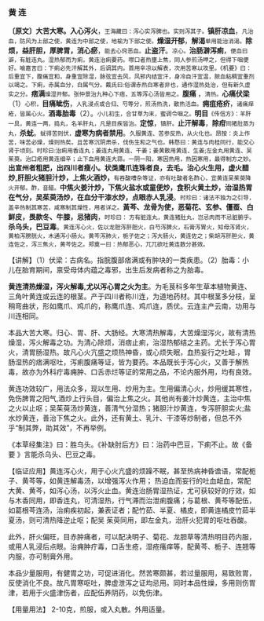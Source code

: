 ### 黄  连

**〔原文〕大苦大寒。入心泻火**，<small>王海藏曰：泻心实泻脾也。实则泻其子。</small>**镇肝凉血**，<small>凡治血，防风为上部之使，黄连为中部之使，地榆为下部之使。</small>**燥湿开郁**，**解渴**<small>单用能治消渴。</small>**除烦，益肝胆，厚脾胃，消心瘀**，<small>能去心窍恶血。</small>**止盗汗**。<small>凉心。</small>**治肠澼泻痢**，<small>便血曰澼，有脏连丸。湿热郁而为痢，黄连治痢要药。噤口者热壅上焦，同人参煎汤呷之，但得下咽便好。喻嘉言曰：下痢必先汗解其外，后调其内。首用辛凉以解表，次用苦寒以攻里。《机要》曰：后重宜下，腹痛宜和，身重宜除湿，脉弦宜去风，风邪内结宜汗，身冷自汗宜温，脓血粘稠宜重剂以竭之。下痢，赤属血分，白属气分。戴氏曰:俗谓赤热白寒者非也，通作湿热处治，但有新久虚实之分。</small>**痞满**<small>燥湿开郁。张仲景治九种心下痞，五等泻心汤皆用之。</small>**腹痛** ，<small>清热。</small>**心痛伏梁**（1）<small>心积，</small>**目痛眦伤**，<small>人乳浸点或合归、芍等分，煎汤热洗，散热活血。</small>**痈疽疮疥**，<small>诸痛痒疮，皆属心火。</small>**酒毒胎毒**（2）。<small>小儿初生，合甘草为末，蜜调令咽之。</small>**明目**<small>《传信方》：羊肝一具，黄连一两，捣丸，名羊肝丸，凡是目疾皆治。</small>**定惊**，<small>镇肝。</small>**止汗解毒**，**除疳**<small>同猪肚蒸为丸，</small>**杀蚘**。<small>蚘得苦则伏，</small>**虚寒为病者禁用**。<small>久服黄连、苦参反热，从火化也。昂按：炎上作苦，味苦必燥，燥则热矣。且苦寒沉阴肃杀，伐伤生和之气也。韩愗曰：黄连与肉桂同行，能交心肾于顷刻。时珍曰:治痢用香连丸；姜连丸用黄连、干姜；姜黄散用黄连、生姜;左金丸用黄连、吴茱萸。治口疮用黄连细辛；止下血用黄连大蒜。一阴一阳，寒因热用，热因寒用，最得制方之妙。</small>**出宣州者粗肥，出四川者瘦小。状类鹰爪连珠者良，去毛。治心火生用，虚火醋炒,肝胆火猪胆汁炒，上焦火酒炒，**<small>有吞酸嘈杂等证，亦有吐酸者名酢心，宜黄连吴茱萸降火开郁。酢，音醋。</small>**中焦火姜汁炒，下焦火盐水或童便炒，食积火黄土炒，治湿热胃在气分，吴茱萸汤炒，在血分干漆水炒，点眼赤人乳浸**。<small>时珍曰：诸法不独为之引导，盖辛热制其寒苦，咸寒制其燥性，用者详之。</small>**黃芩、龙骨为使，恶菊花、玄参、僵蚕、白鲜皮，畏款冬、牛膝，忌猪肉**，<small>时珍曰： 方有脏连丸，黄连猪肚丸，岂忌肉而不忌脏腑乎。</small>**杀乌头，巴豆毒**。<small>黄连泻心火，佐以龙胆泻肝胆火，白芍泻脾火，石膏泻胃火，知母泻肾火，黄柏泻膀胱火，木通泻小肠火。黄芩泻肺火，栀子佐之；泻大肠火，黄连佐之；柴胡泻肝胆火，黄连佐之，泻三焦火，黄芩佐之。郑奠一曰：热郁恶心，兀兀欲吐黄连数分甚效。</small>

【讲解】（1）伏梁：古病名。指脘腹部痞满或有肿块的一类疾患。（2）胎毒：小儿在胎育期间，禀受母体内蕴之毒邪，出生后发病者称之为胎毒。   

**黄连清热燥湿，泻火解毒,尤以泻心胃之火为主**。为毛茛科多年生草本植物黄连、三角叶黄连或云连的根茎。产于四川者称川连，为道地药材。其中根茎多分枝，呈稍弯曲状，形如鹰爪、鸡爪的，称鹰爪连、鸡爪连，质优。云连主产云南，功用与川连相同。   

本品大苦大寒。归心、胃、肝、大肠经。大寒清热解毒，大苦燥湿泻火，故有清热燥湿，泻火解毒之功。为清心除烦，消痞止痢，治湿热郁结之主药。尤长于泻心胃火，清胃肠湿热。故凡心火亢盛之烦热神昏，或心烦失眠，血热妄行之吐衄.，胃肠湿热的痞满呕吐，泻痢腹痛等证，皆为要药。本品既长于泻心火，又善于解热毒，故亦为外科疔毒痈肿、口舌赤烂等证的常用之品，不论内服外用，均有良效。  

黄连功效较广，用法众多，现以生用、炒用为主。生用偏清心火，炒用缓其寒性，免伤脾胃之阳气,酒炒上行头目，偏治上焦之火。其他尚有姜汁炒黄连，主治中焦之火以止呕；吴茱萸汤炒黄连，善清气分湿热；猪胆汁炒黄连，专泻肝胆实火;盐水炒黄连，善治下焦之火。此外，还有黄土、乳汁、干漆等炒制者，但总不外乎“制其弊，助其效”，不再举例。     

《本草经集注》曰：胜乌头。《补缺肘后方》曰：治药中巴豆，下痢不止。故《备要 》言能杀乌头、巴豆之毒。

【临证应用】黄连泻心火，用于心火亢盛的烦躁不眠，甚至热病神昏谵语，常配栀子、黄芩等，如黄连解毒汤，以增强泻火作用； 热迫血而妄行的吐血衄血，常配大黄、黄芩，如泻心汤，以泻火止血。黄连治肠胃湿热证，尤可获较好的疗效，如与木香同用，即香连丸，可清湿热，行气滞而治泄痢腹痛；与葛根、黄芩等配伍，如葛根芩连汤，治痢疾初起，兼表证者；配竹茹、半夏、橘皮，即黄连橘皮竹茹半夏汤，则可清热降逆止呕；配吴
茱萸同用，即左金丸，治肝火犯胃的呕吐吞酸。	

此外，肝火偏旺，目赤肿痛者，可以配决明子、菊花、龙胆草等清热明目药内服，或用人乳浸后点眼。治痈肿疔毒，口舌生疮，湿疮瘙痒等，配黄芩、栀子、连翘等内服，亦可制膏外用。

本品少量服用，有健胃之功，可促进消化。然苦寒颇甚，若过量服用，易致败胃，反使消化不良。故凡胃寒呕吐，脾虚泄泻之证均忌用。同时本品性燥，多用则伤胃津，若用于火盛津伤者，应配伍养阴药，以免伤津。

【用量用法】 2-10克，煎服，或入丸散。外用适量。
